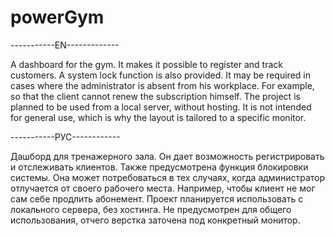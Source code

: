 # powerGym
-----------EN-------------

A dashboard for the gym. It makes it possible to register and track customers. A system lock function is also provided. It may be required in cases where the administrator is absent from his workplace. For example, so that the client cannot renew the subscription himself. The project is planned to be used from a local server, without hosting. It is not intended for general use, which is why the layout is tailored to a specific monitor.

-----------РУС------------

Дашборд для тренажерного зала. Он дает возможность регистрировать и отслеживать клиентов. Также предусмотрена функция блокировки системы. Она может потребоваться в тех случаях, когда администратор отлучается от своего рабочего места. Например, чтобы клиент не мог сам себе продлить абонемент. Проект планируется использовать с локального сервера, без хостинга. Не предусмотрен для общего использования, отчего верстка заточена под конкретный монитор.

